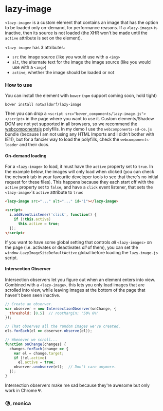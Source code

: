 # lazy-image

`<lazy-image>` is a custom element that contains an image that has the
option to be loaded only on-demand, for performance reasons. If a `<lazy-image>`
is inactive, then its source is not loaded (the XHR won't be made until the
`active` attribute is set on the element).

`<lazy-image>` has 3 attributes:
  - `src` the image source (like you would use with a `<img>`
  - `alt`, the alternate text for the image the image source (like you would use with a `<img>`)
  - `active`, whether the image should be loaded or not

### How to use

You can install the element with `bower` (`npm` support coming soon, hold tight)
```
bower install notwaldorf/lazy-image
```

Then you can drop a `<script src="bower_components/lazy-image.js"></script>` in the page where you want to use it. Custom elements/Shadow DOM are not yet supported in all browsers, so we recommend the [webcomponentsjs](https://github.com/webcomponents/webcomponentsjs/tree/v1) polyfills. In my demo I use the `webcomponents-sd-ce.js` bundle (because I am not using any HTML Imports and I didn't bother with IE11), but for a fancier way to load the polyfills, check the `webcomponents-loader` and their docs.

#### On-demand loading

For a `<lazy-image>` to load, it must have the `active` property set to `true`.
In the example below, the images will only load when clicked (you can check the network tab in
your favourite developer tools to see that there's no initial request for these files).
This happens because they each start off with the `active` property set to `false`,
and have a `click` event listener, that
sets the `<lazy-image>`'s `active` attribute to `true`:

```html
<lazy-image src="..." alt="..." id="i"></lazy-image>

<script>
  i.addEventListener('click', function() {
    if (!this.active)
      this.active = true;
  });
</script>
```

If you want to have some global setting that controls _all_ `<lazy-images>` on the page (i.e. activates or deactivates _all_ of them), you can set the `window.LazyImageSiteDefaultActive` global before loading the `lazy-image.js` script.

#### Intersection Observer
Intersection observers let you figure out when an element enters into view.
Combined with a `<lazy-image>`, this lets you only load
images that are scrolled into view, while leaving images at the bottom
of the page that haven't been seen inactive.

```js
// Create an observer.
var observer = new IntersectionObserver(onChange, {
  threshold: [0.5]  // rootMargin: '50% 0%'
});

// That observes all the random images we've created.
els.forEach(el => observer.observe(el));

// Whenever we scroll...
function onChange(changes) {
  changes.forEach(change => {
    var el = change.target;
    if (!el.active)
      el.active = true;
    observer.unobserve(el);  // Don't care anymore.
  });
}
```
Intersection observers make me sad because they're awesome but only work in Chrome 💔.

### 😘, monica
